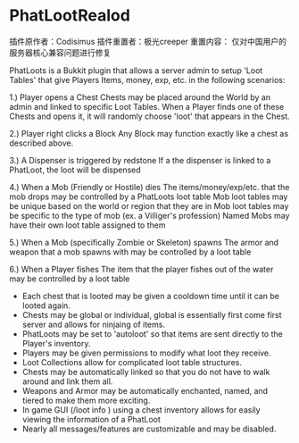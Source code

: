 # PhatLootRealod
插件原作者：Codisimus 
插件重置者：极光creeper 
重置内容： 仅对中国用户的服务器核心兼容问题进行修复 

PhatLoots is a Bukkit plugin that allows a server admin to setup 'Loot Tables' that give Players Items, money, exp, etc. in the following scenarios:

1.) Player opens a Chest
    Chests may be placed around the World by an admin and linked to specific Loot Tables. When a Player finds one of these Chests and opens it, it will randomly choose 'loot' that appears in the Chest.

2.) Player right clicks a Block
    Any Block may function exactly like a chest as described above.

3.) A Dispenser is triggered by redstone
    If a the dispenser is linked to a PhatLoot, the loot will be dispensed

4.) When a Mob (Friendly or Hostile) dies
    The items/money/exp/etc. that the mob drops may be controlled by a PhatLoots loot table
    Mob loot tables may be unique based on the world or region that they are in
    Mob loot tables may be specific to the type of mob (ex. a Villiger's profession)
    Named Mobs may have their own loot table assigned to them

5.) When a Mob (specifically Zombie or Skeleton) spawns
    The armor and weapon that a mob spawns with may be controlled by a loot table

6.) When a Player fishes
    The item that the player fishes out of the water may be controlled by a loot table

* Each chest that is looted may be given a cooldown time until it can be looted again.
* Chests may be global or individual, global is essentially first come first server and allows for ninjaing of items.
* PhatLoots may be set to 'autoloot' so that items are sent directly to the Player's inventory.
* Players may be given permissions to modify what loot they receive.
* Loot Collections allow for complicated loot table structures.
* Chests may be automatically linked so that you do not have to walk around and link them all.
* Weapons and Armor may be automatically enchanted, named, and tiered to make them more exciting.
* In game GUI (/loot info <PhatLoot>) using a chest inventory allows for easily viewing the information of a PhatLoot
* Nearly all messages/features are customizable and may be disabled. 
